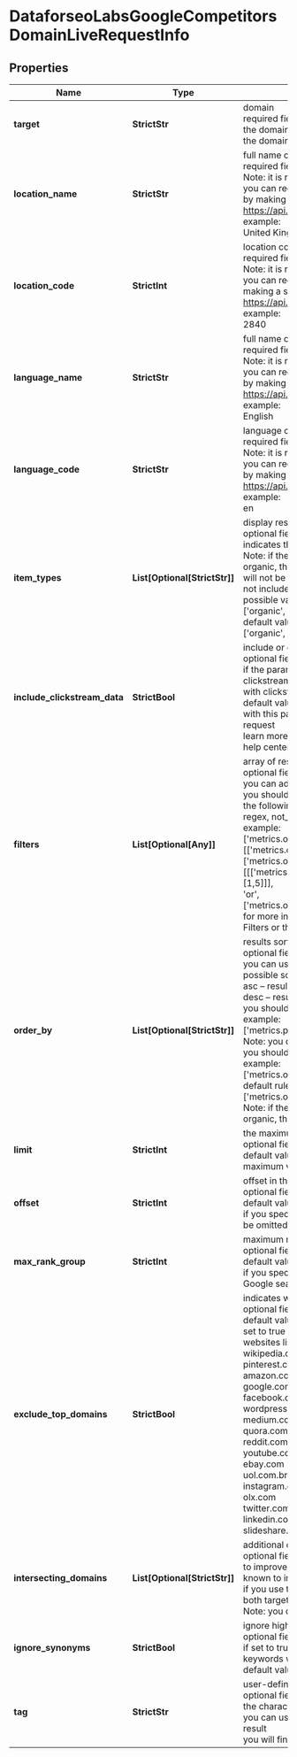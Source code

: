 # DataforseoLabsGoogleCompetitorsDomainLiveRequestInfo


## Properties

| Name | Type | Description | Notes |
|------------ | ------------- | ------------- | -------------|
**target** | **StrictStr** | domain<br>required field<br>the domain name of the target website<br>the domain should be specified without https:// and www. |[optional]|
**location_name** | **StrictStr** | full name of the location<br>required field if you don’t specify location_code<br>Note: it is required to specify either location_name or location_code<br>you can receive the list of available locations with their location_name by making a separate request to the<br>https://api.dataforseo.com/v3/dataforseo_labs/locations_and_languages<br>example:<br>United Kingdom |[optional]|
**location_code** | **StrictInt** | location code<br>required field if you don’t specify location_name<br>Note: it is required to specify either location_name or location_code<br>you can receive the list of available locations with their location_code by making a separate request to the<br>https://api.dataforseo.com/v3/dataforseo_labs/locations_and_languages<br>example:<br>2840 |[optional]|
**language_name** | **StrictStr** | full name of the language<br>required field if you don’t specify language_code<br>Note: it is required to specify either language_name or language_code<br>you can receive the list of available languages with their language_name by making a separate request to the<br>https://api.dataforseo.com/v3/dataforseo_labs/locations_and_languages<br>example:<br>English |[optional]|
**language_code** | **StrictStr** | language code<br>required field if you don’t specify language_name<br>Note: it is required to specify either language_name or language_code<br>you can receive the list of available languages with their language_code by making a separate request to the<br>https://api.dataforseo.com/v3/dataforseo_labs/locations_and_languages<br>example:<br>en |[optional]|
**item_types** | **List[Optional[StrictStr]]** | display results by item type<br>optional field<br>indicates the type of search results included in the response<br>Note: if the item_types array contains item types that are different from organic, the results will be ordered by the first item type in the array; you will not be able to sort and filter results by the types of search results not included in the response;<br>possible values:<br>['organic', 'paid', 'featured_snippet', 'local_pack']<br>default value:<br>['organic', 'paid'] |[optional]|
**include_clickstream_data** | **StrictBool** | include or exclude data from clickstream-based metrics in the result<br>optional field<br>if the parameter is set to true, you will receive clickstream_etv, clickstream_gender_distribution, and clickstream_age_distribution fields with clickstream data in the response<br>default value: false<br>with this parameter enabled, you will be charged double the price for the request<br>learn more about how clickstream-based metrics are calculated in this help center article |[optional]|
**filters** | **List[Optional[Any]]** | array of results filtering parameters<br>optional field<br>you can add several filters at once (8 filters maximum)<br>you should set a logical operator and, or between the conditions<br>the following operators are supported:<br>regex, not_regex, <, <=, >, >=, =, <>, in, not_in<br>example:<br>['metrics.organic.count','>',50]<br>[['metrics.organic.pos_1','<>',0],'and',['metrics.organic.impressions_etv','>=','10']]<br>[[['metrics.organic.count','>=',50],'and',['metrics.organic.pos_1','in',[1,5]]],<br>'or',<br>['metrics.organic.etv','>=','100']]<br>for more information about filters, please refer to Dataforseo Labs – Filters or this help center guide |[optional]|
**order_by** | **List[Optional[StrictStr]]** | results sorting rules<br>optional field<br>you can use the same values as in the filters array to sort the results<br>possible sorting types:<br>asc – results will be sorted in the ascending order<br>desc – results will be sorted in the descending order<br>you should use a comma to specify a sorting type<br>example:<br>['metrics.paid.etv,asc']<br>Note: you can set no more than three sorting rules in a single request<br>you should use a comma to separate several sorting rules<br>example:<br>['metrics.organic.etv,desc','metrics.paid.count,asc']<br>default rule:<br>['metrics.organic.count,desc']<br>Note: if the item_types array contains item types that are different from organic, the results will be ordered by the first item type in the array |[optional]|
**limit** | **StrictInt** | the maximum number of returned domains<br>optional field<br>default value: 100<br>maximum value: 1000 |[optional]|
**offset** | **StrictInt** | offset in the results array of returned domains<br>optional field<br>default value: 0<br>if you specify the 10 value, the first ten keywords in the results array will be omitted and the data will be provided for the successive keywords |[optional]|
**max_rank_group** | **StrictInt** | maximum rank up to which competitors will be considered<br>optional field<br>default value: 100<br>if you specify 10 here, we will extract competitors from the top 10 Google search results only |[optional]|
**exclude_top_domains** | **StrictBool** | indicates whether to exclude world’s largest websites<br>optional field<br>default value: false<br>set to true if you want to get highly-relevant competitors excluding the websites listed below:<br>wikipedia.org<br>pinterest.com<br>amazon.com<br>google.com<br>facebook.com<br>wordpress.com<br>medium.com<br>quora.com<br>reddit.com<br>youtube.com<br>ebay.com<br>uol.com.br<br>instagram.com<br>olx.com<br>twitter.com<br>linkedin.com<br>slideshare.net |[optional]|
**intersecting_domains** | **List[Optional[StrictStr]]** | additional domains for improving results accuracy<br>optional field<br>to improve the accuracy of the result, you can specify domains that are known to intersect with the target in SERPs;<br>if you use this array, metrics in the result will be based on SERPs where both target website and intersecting_domains appear;<br>Note: you can specify up to 20 domains in this array |[optional]|
**ignore_synonyms** | **StrictBool** | ignore highly similar keywords<br>optional field<br>if set to true, only core keywords will be returned, all highly similar keywords will be excluded;<br>default value: false |[optional]|
**tag** | **StrictStr** | user-defined task identifier<br>optional field<br>the character limit is 255<br>you can use this parameter to identify the task and match it with the result<br>you will find the specified tag value in the data object of the response |[optional]|